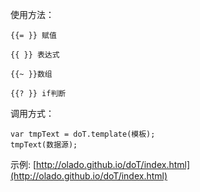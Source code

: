 使用方法：

`{{= }} 赋值`

`{{ }} 表达式`

`{{~ }}数组`

`{{? }} if判断`


调用方式：
```
var tmpText = doT.template(模板);
tmpText(数据源);
```


示例:
[http://olado.github.io/doT/index.html](http://olado.github.io/doT/index.html)